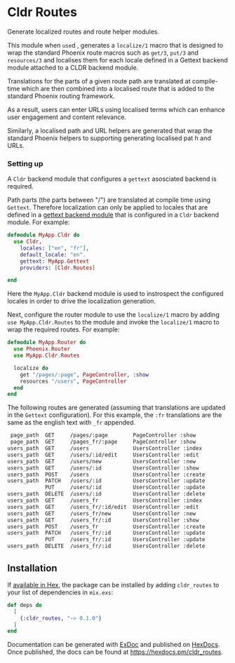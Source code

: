 # Cldr Routes

Generate localized routes and route helper
modules.

This module when `use`d , generates a `localize/1` macro that is designed to wrap the standard Phoenix route macros such as `get/3`, `put/3` and
`resources/3` and localises them for each locale defined in a Gettext backend module attached to a CLDR backend module.

Translations for the parts of a given route path are translated at compile-time which are then combined into a localised route that is added to the standard Phoenix routing framework.

As a result, users can enter URLs using localised terms which can enhance user engagement and content relevance.

Similarly, a localised path and URL helpers are generated that wrap the standard Phoenix helpers to supporting generating localised pat
h and URLs.

### Setting up

A `Cldr` backend module that configures a `gettext` asosciated backend is required.

Path parts (the parts between "/") are translated at compile time using `Gettext`. Therefore localization can only be applied to locales that are defined in
a [gettext backend module](https://hexdocs.pm/gettext/Gettext.html#module-using-gettext) that is configured in a `Cldr` backend module. For example:

```elixir
defmodule MyApp.Cldr do
  use Cldr,
    locales: ["en", "fr"],
    default_locale: "en".
    gettext: MyApp.Gettext
    providers: [Cldr.Routes]

end
```

Here the `MyApp.Cldr` backend module is used to instrospect the configured locales in order to drive the localization generation.

Next, configure the router module to use the `localize/1` macro by adding `use MyApp.Cldr.Routes` to the module and invoke the `localize/1` macro to wrap the
required routes. For example:

```elixir
defmodule MyApp.Router do
  use Phoenix.Router
  use MyApp.Cldr.Routes

  localize do
    get "/pages/:page", PageController, :show
    resources "/users", PageController
  end
end
```

The following routes are generated (assuming that translations are updated in the `Gettext` configuration). For this example, the `:fr` translations are the
same as the english text with `_fr` appended. 

```bash % mix phx.routes MyApp.Router
 page_path  GET     /pages/:page        PageController :show
 page_path  GET     /pages_fr/:page     PageController :show
users_path  GET     /users              UsersController :index
users_path  GET     /users/:id/edit     UsersController :edit
users_path  GET     /users/new          UsersController :new
users_path  GET     /users/:id          UsersController :show
users_path  POST    /users              UsersController :create
users_path  PATCH   /users/:id          UsersController :update
            PUT     /users/:id          UsersController :update
users_path  DELETE  /users/:id          UsersController :delete
users_path  GET     /users_fr           UsersController :index
users_path  GET     /users_fr/:id/edit  UsersController :edit
users_path  GET     /users_fr/new       UsersController :new
users_path  GET     /users_fr/:id       UsersController :show
users_path  POST    /users_fr           UsersController :create
users_path  PATCH   /users_fr/:id       UsersController :update
            PUT     /users_fr/:id       UsersController :update
users_path  DELETE  /users_fr/:id       UsersController :delete
```

## Installation

If [available in Hex](https://hex.pm/docs/publish), the package can be installed
by adding `cldr_routes` to your list of dependencies in `mix.exs`:

```elixir
def deps do
  [
    {:cldr_routes, "~> 0.1.0"}
  ]
end
```

Documentation can be generated with [ExDoc](https://github.com/elixir-lang/ex_doc)
and published on [HexDocs](https://hexdocs.pm). Once published, the docs can
be found at <https://hexdocs.pm/cldr_routes>.

